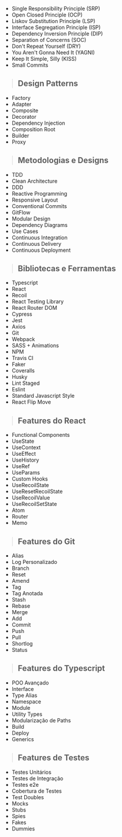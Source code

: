 

* Single Responsibility Principle (SRP)
* Open Closed Principle (OCP)
* Liskov Substitution Principle (LSP)
* Interface Segregation Principle (ISP)
* Dependency Inversion Principle (DIP)
* Separation of Concerns (SOC)
* Don't Repeat Yourself (DRY)
* You Aren't Gonna Need It (YAGNI)
* Keep It Simple, Silly (KISS)
* Small Commits

> ## Design Patterns

* Factory
* Adapter
* Composite
* Decorator
* Dependency Injection
* Composition Root
* Builder
* Proxy

> ## Metodologias e Designs

* TDD
* Clean Architecture
* DDD
* Reactive Programming
* Responsive Layout
* Conventional Commits
* GitFlow
* Modular Design
* Dependency Diagrams
* Use Cases
* Continuous Integration
* Continuous Delivery
* Continuous Deployment

> ## Bibliotecas e Ferramentas

* Typescript
* React
* Recoil
* React Testing Library
* React Router DOM
* Cypress
* Jest
* Axios
* Git
* Webpack
* SASS + Animations
* NPM
* Travis CI
* Faker
* Coveralls
* Husky
* Lint Staged
* Eslint
* Standard Javascript Style
* React Flip Move

> ## Features do React

* Functional Components
* UseState
* UseContext
* UseEffect
* UseHistory
* UseRef
* UseParams
* Custom Hooks
* UseRecoilState
* UseResetRecoilState
* UseRecoilValue
* UseRecoilSetState
* Atom
* Router
* Memo

> ## Features do Git

* Alias
* Log Personalizado
* Branch
* Reset
* Amend
* Tag
* Tag Anotada
* Stash
* Rebase
* Merge
* Add
* Commit
* Push
* Pull
* Shortlog
* Status

> ## Features do Typescript

* POO Avançado
* Interface
* Type Alias
* Namespace
* Module
* Utility Types
* Modularização de Paths
* Build
* Deploy
* Generics

> ## Features de Testes

* Testes Unitários
* Testes de Integração
* Testes e2e
* Cobertura de Testes
* Test Doubles
* Mocks
* Stubs
* Spies
* Fakes
* Dummies
